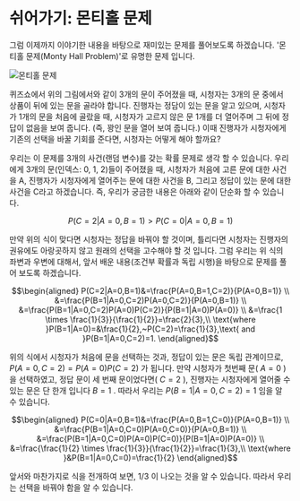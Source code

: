# 쉬어가기: 몬티홀 문제

그럼 이제까지 이야기한 내용을 바탕으로 재미있는 문제를 풀어보도록 하겠습니다. '몬티홀 문제(Monty Hall Problem)'로 유명한 문제 입니다.

![몬티홀 문제](../assets/appendix-monty_hall.png)

퀴즈쇼에서 위의 그림에서와 같이 3개의 문이 주어졌을 때, 시청자는 3개의 문 중에서 상품이 뒤에 있는 문을 골라야 합니다. 진행자는 정담이 있는 문을 알고 있으며, 시청자가 1개의 문을 처음에 골랐을 때, 시청자가 고르지 않은 문 1개를 더 열어주며 그 뒤에 정답이 없음을 보여 줍니다. (즉, 꽝인 문을 열어 보여 줍니다.) 이때 진행자가 시청자에게 기존의 선택을 바꿀 기회를 준다면, 시청자는 어떻게 해야 할까요?

우리는 이 문제를 3개의 사건(랜덤 변수)를 갖는 확률 문제로 생각 할 수 있습니다. 우리에게 3개의 문(인덱스: 0, 1, 2)들이 주어졌을 때, 시청자가 처음에 고른 문에 대한 사건을 A, 진행자가 시청자에게 열어주는 문에 대한 사건을 B, 그리고 정답이 있는 문에 대한 사건을 C라고 하겠습니다. 즉, 우리가 궁금한 내용은 아래와 같이 단순화 할 수 있습니다.

$$P(C=2|A=0,B=1)>P(C=0|A=0,B=1)$$

만약 위의 식이 맞다면 시청자는 정답을 바꿔야 할 것이며, 틀리다면 시청자는 진행자의 권유에도 아랑곳하지 않고 원래의 선택을 고수해야 할 것 입니다. 그럼 우리는 위 식의 좌변과 우변에 대해서, 앞서 배운 내용(조건부 확률과 독립 시행)을 바탕으로 문제를 풀어 보도록 하겠습니다.

$$\begin{aligned}
P(C=2|A=0,B=1)&=\frac{P(A=0,B=1,C=2)}{P(A=0,B=1)} \\
&=\frac{P(B=1|A=0,C=2)P(A=0,C=2)}{P(A=0,B=1)} \\
&=\frac{P(B=1|A=0,C=2)P(A=0)P(C=2)}{P(B=1|A=0)P(A=0)} \\
&=\frac{1 \times \frac{1}{3}}{\frac{1}{2}}=\frac{2}{3},\\
\text{where }P(B=1|A=0)=&\frac{1}{2},~P(C=2)=\frac{1}{3},\text{ and }P(B=1|A=0,C=2)=1.
\end{aligned}$$

위의 식에서 시청자가 처음에 문을 선택하는 것과, 정답이 있는 문은 독립 관계이므로, $P(A=0,C=2)=P(A=0)P(C=2)$ 가 됩니다. 만약 시청자가 첫번째 문( $A=0$ )을 선택하였고, 정답 문이 세 번째 문이었다면( $C=2$ ), 진행자는 시청자에게 열어줄 수 있는 문은 단 한개 입니다 <comment> $B=1$ . 따라서 우리는 $P(B=1|A=0,C=2)=1$ 임을 알 수 있습니다. </comment>

$$\begin{aligned}
P(C=0|A=0,B=1)&=\frac{P(A=0,B=1,C=0)}{P(A=0,B=1)} \\
&=\frac{P(B=1|A=0,C=0)P(A=0,C=0)}{P(A=0,B=1)} \\
&=\frac{P(B=1|A=0,C=0)P(A=0)P(C=0)}{P(B=1|A=0)P(A=0)} \\
&=\frac{\frac{1}{2} \times \frac{1}{3}}{\frac{1}{2}}=\frac{1}{3},\\
\text{where }&P(B=1|A=0,C=0)=\frac{1}{2}
\end{aligned}$$

앞서와 마찬가지로 식을 전개하여 보면, $1/3$ 이 나오는 것을 알 수 있습니다. 따라서 우리는 선택을 바꿔야 함을 알 수 있습니다.
